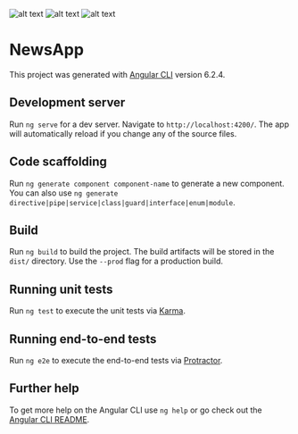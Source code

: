 ![alt text](https://github.com/TheCodersDream/News-Angular-App-Metarial-Desing/blob/master/Screenshot_1.png)
![alt text](https://github.com/TheCodersDream/News-Angular-App-Metarial-Desing/blob/master/Screenshot_2.png)
![alt text](https://github.com/TheCodersDream/News-Angular-App-Metarial-Desing/blob/master/Screenshot_3.png)
# NewsApp

This project was generated with [Angular CLI](https://github.com/angular/angular-cli) version 6.2.4.

## Development server

Run `ng serve` for a dev server. Navigate to `http://localhost:4200/`. The app will automatically reload if you change any of the source files.

## Code scaffolding

Run `ng generate component component-name` to generate a new component. You can also use `ng generate directive|pipe|service|class|guard|interface|enum|module`.

## Build

Run `ng build` to build the project. The build artifacts will be stored in the `dist/` directory. Use the `--prod` flag for a production build.

## Running unit tests

Run `ng test` to execute the unit tests via [Karma](https://karma-runner.github.io).

## Running end-to-end tests

Run `ng e2e` to execute the end-to-end tests via [Protractor](http://www.protractortest.org/).

## Further help

To get more help on the Angular CLI use `ng help` or go check out the [Angular CLI README](https://github.com/angular/angular-cli/blob/master/README.md).
